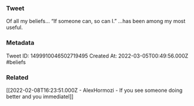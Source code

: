 ### Tweet
Of all my beliefs…
“If someone can, so can I.”
…has been among my most useful.

### Metadata
Tweet ID: 1499910046502719495
Created At: 2022-03-05T00:49:56.000Z
#beliefs

### Related
[[2022-02-08T16:23:51.000Z - AlexHormozi - If you see someone doing better and you immediatel]]

